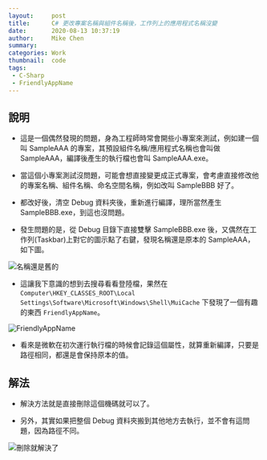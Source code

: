 ```yaml
---
layout:     post
title:      C# 更改專案名稱與組件名稱後，工作列上的應用程式名稱沒變
date:       2020-08-13 10:37:19
author:     Mike Chen
summary:    
categories: Work
thumbnail:  code
tags:
 - C-Sharp
 - FriendlyAppName
---
```



## 說明
* 這是一個偶然發現的問題，身為工程師時常會開些小專案來測試，例如建一個叫 SampleAAA 的專案，其預設組件名稱/應用程式名稱也會叫做 SampleAAA，編譯後產生的執行檔也會叫 SampleAAA.exe。

* 當這個小專案測試沒問題，可能會想直接變更成正式專案，會考慮直接修改他的專案名稱、組件名稱、命名空間名稱，例如改叫 SampleBBB 好了。

* 都改好後，清空 Debug 資料夾後，重新進行編譯，理所當然產生 SampleBBB.exe，到這也沒問題。

* 發生問題的是，從 Debug 目錄下直接雙擊 SampleBBB.exe 後，又偶然在工作列(Taskbar)上對它的圖示點了右鍵，發現名稱還是原本的 SampleAAA，如下圖。

![名稱還是舊的](https://i.imgur.com/yovM0Jw.png)

* 這讓我下意識的想到去搜尋看看登陸檔，果然在 `Computer\HKEY_CLASSES_ROOT\Local Settings\Software\Microsoft\Windows\Shell\MuiCache` 下發現了一個有趣的東西 `FriendlyAppName`。

![FriendlyAppName](https://i.imgur.com/vNZWkFV.png)

* 看來是微軟在初次運行執行檔的時候會記錄這個屬性，就算重新編譯，只要是路徑相同，都還是會保持原本的值。

## 解法

* 解決方法就是直接刪除這個機碼就可以了。

* 另外，其實如果把整個 Debug 資料夾搬到其他地方去執行，並不會有這問題，因為路徑不同。

![刪除就解決了](https://i.imgur.com/N71kdKi.png)